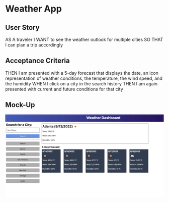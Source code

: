 # Weather App

## User Story

AS A traveler
I WANT to see the weather outlook for multiple cities
SO THAT I can plan a trip accordingly

## Acceptance Criteria

THEN I am presented with a 5-day forecast that displays the date, an icon representation of weather conditions, the temperature, the wind speed, and the humidity
WHEN I click on a city in the search history
THEN I am again presented with current and future conditions for that city

## Mock-Up

![Alt text](/assets/mock-up.png "Mockup of website")